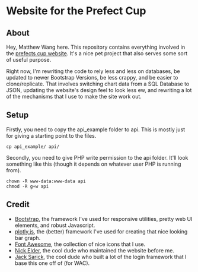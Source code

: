 # Website for the Prefect Cup

## About
Hey, Matthew Wang here. This repository contains everything involved in the [prefects cup website](http://pc.ucc.on.ca). It's a nice pet project that also serves some sort of useful purpose.

Right now, I'm rewriting the code to rely less and less on databases, be updated to newer Bootstrap Versions, be less crappy, and be easier to clone/replicate. That involves switching chart data from a SQL Database to JSON, updating the website's design feel to look less ew, and rewriting a lot of the mechanisms that I use to make the site work out.

## Setup
Firstly, you need to copy the api_example folder to api. This is mostly just for giving a starting point to the files.
```
cp api_example/ api/
```
Secondly, you need to give PHP write permission to the api folder. It'll look something like this (though it depends on whatever user PHP is running from).
```
chown -R www-data:www-data api
chmod -R g+w api
```

## Credit
* [Bootstrap](http://getbootstrap.com), the framework I've used for responsive utilities, pretty web UI elements, and robust Javascript.
* [plotly.js](https://plot.ly/javascript/), the (better) framework I've used for creating that nice looking bar graph.
* [Font Awesome](https://fortawesome.github.io), the collection of nice icons that I use.
* [Nick Elder](http://elder.ca), the cool dude who maintained the website before me.
* [Jack Sarick](http://sarick.tech), the cool dude who built a lot of the login framework that I base this one off of (for WAC).
